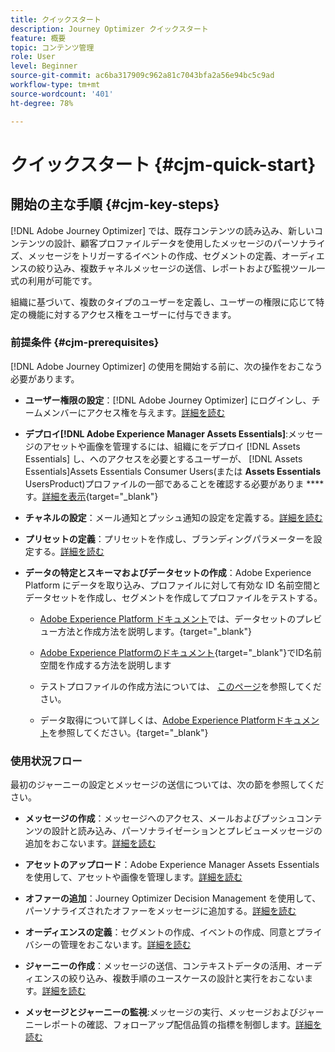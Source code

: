 ```yaml
---
title: クイックスタート
description: Journey Optimizer クイックスタート
feature: 概要
topic: コンテンツ管理
role: User
level: Beginner
source-git-commit: ac6ba317909c962a81c7043bfa2a56e94bc5c9ad
workflow-type: tm+mt
source-wordcount: '401'
ht-degree: 78%

---
```


# クイックスタート {#cjm-quick-start}

## 開始の主な手順 {#cjm-key-steps}

[!DNL Adobe Journey Optimizer] では、既存コンテンツの読み込み、新しいコンテンツの設計、顧客プロファイルデータを使用したメッセージのパーソナライズ、メッセージをトリガーするイベントの作成、セグメントの定義、オーディエンスの絞り込み、複数チャネルメッセージの送信、レポートおよび監視ツール一式の利用が可能です。

組織に基づいて、複数のタイプのユーザーを定義し、ユーザーの権限に応じて特定の機能に対するアクセス権をユーザーに付与できます。

### 前提条件 {#cjm-prerequisites}

 [!DNL Adobe Journey Optimizer] の使用を開始する前に、次の操作をおこなう必要があります。

* **ユーザー権限の設定**：[!DNL Adobe Journey Optimizer] にログインし、チームメンバーにアクセス権を与えます。[詳細を読む](../using/administration/permissions.md)

* **デプロイ[!DNL Adobe Experience Manager Assets Essentials]**:メッセージのアセットや画像を管理するには、組織にをデプロイ [!DNL Assets Essentials] し、へのアクセスを必要とするユーザーが、 [!DNL Assets Essentials]Assets Essentials Consumer Users(または **Assets Essentials** UsersProduct)プロファイルの一部であることを確認する必要がありま **** す。[詳細を表示](https://experienceleague.adobe.com/docs/experience-manager-assets-essentials/help/deploy-administer.html){target=&quot;_blank&quot;}

* **チャネルの設定**：メール通知とプッシュ通知の設定を定義する。[詳細を読む](../using/configuration/get-started-configuration.md)

* **プリセットの定義**：プリセットを作成し、ブランディングパラメーターを設定する。[詳細を読む](../using/configuration/message-presets.md)

* **データの特定とスキーマおよびデータセットの作成**：Adobe Experience Platform にデータを取り込み、プロファイルに対して有効な ID 名前空間とデータセットを作成し、セグメントを作成してプロファイルをテストする。

   * [Adobe Experience Platform ドキュメント](https://experienceleague.adobe.com/docs/experience-platform/catalog/datasets/user-guide.html?lang=ja)では、データセットのプレビュー方法と作成方法を説明します。{target=&quot;_blank&quot;}

   * [Adobe Experience Platformのドキュメント](https://experienceleague.adobe.com/docs/experience-platform/identity/namespaces.html#manage-namespaces){target=&quot;_blank&quot;}でID名前空間を作成する方法を説明します

   * テストプロファイルの作成方法については、 [このページ](../using/building-journeys/creating-test-profiles.md)を参照してください。

   * データ取得について詳しくは、[Adobe Experience Platformドキュメント](https://experienceleague.adobe.com/docs/experience-platform/ingestion/home.html?lang=ja)を参照してください。{target=&quot;_blank&quot;}


### 使用状況フロー

最初のジャーニーの設定とメッセージの送信については、次の節を参照してください。

* **メッセージの作成**：メッセージへのアクセス、メールおよびプッシュコンテンツの設計と読み込み、パーソナライゼーションとプレビューメッセージの追加をおこないます。[詳細を読む](create-message.md)

* **アセットのアップロード**：Adobe Experience Manager Assets Essentials を使用して、アセットや画像を管理します。[詳細を読む](assets-essentials.md)

* **オファーの追加**：Journey Optimizer Decision Management を使用して、パーソナライズされたオファーをメッセージに追加する。[詳細を読む](../using/offers/get-started/starting-offer-decisioning.md)

* **オーディエンスの定義**：セグメントの作成、イベントの作成、同意とプライバシーの管理をおこないます。[詳細を読む](../using/segment/about-segments.md)

* **ジャーニーの作成**：メッセージの送信、コンテキストデータの活用、オーディエンスの絞り込み、複数手順のユースケースの設計と実行をおこないます。[詳細を読む](building-journeys/journey.md)

* **メッセージとジャーニーの監視**:メッセージの実行、メッセージおよびジャーニーレポートの確認、フォローアップ配信品質の指標を制御します。[詳細を読む](message-monitoring.md)
